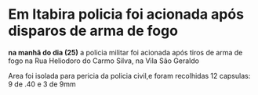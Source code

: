 <!DOCTYPE html>
<html lang="pt-br">
<head>
    <meta charset="UTF-8">
    <meta name="viewport" content="width=device-width, initial-scale=1.0">
    <title>Noticia do dia</title>
</head>
<body><h1>Em Itabira policia foi acionada após disparos de arma de fogo</h1>
    <p>
       <strong> na manhã do dia (25)</strong> a policia militar foi acionada após tiros de arma de fogo na Rua Heliodoro do Carmo Silva, na Vila São Geraldo
    </p>
    <p>
        Area foi isolada para pericia da policia civil,e foram recolhidas 12 capsulas: 9 de .40 e 3 de 9mm
    </p>
    
  
</body>
</html>
